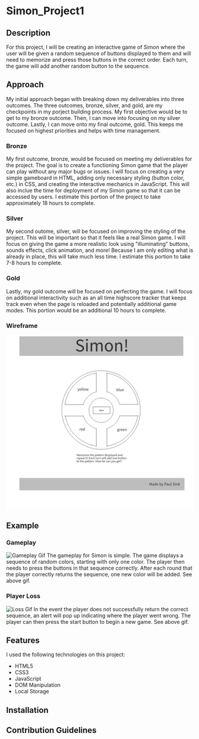 # Simon_Project1

## Description
For this project, I will be creating an interactive game of Simon where the user will be given a random sequence of buttons displayed to them and will need to memorize and press those buttons in the correct order. Each turn, the game will add another random button to the sequence.

## Approach

My initial approach began with breaking down my deliverables into three outcomes. The three outcomes, bronze, silver, and gold, are my checkpoints in my porject building process. My first objective would be to get to my bronze outcome. Then, I can move into focusing on my silver outcome. Lastly, I can move onto my final outcome, gold. This keeps me focused on highest priorities and helps with time management.

### Bronze

My first outcome, bronze, would be focused on meeting my deliverables for the project. The goal is to create a functioning Simon game that the player can play without any major bugs or issues. I will focus on creating a very simple gameboard in HTML, adding only necessary styling (button color, etc.) in CSS, and creating the interactive mechanics in JavaScript. This will also inclue the time for deployment of my Simon game so that it can be accessed by users. I estimate this portion of the project to take approximately 18 hours to complete.

### Silver

My second outome, silver, will be focused on improving the styling of the project. This will be important so that it feels like a real Simon game. I will focus on giving the game a more realistic look using "illuminating" buttons, sounds effects, click animation, and more! Because I am only editing what is already in place, this will take much less time. I estimate this portion to take 7-8 hours to complete.

### Gold

Lastly, my gold outcome will be focused on perfecting the game. I will focus on additional interactivity such as an all time highscore tracker that keeps track even when the page is reloaded and potentially additional game modes. This portion would be an additional 10 hours to complete.

### Wireframe

![Wireframe Picture](Wireframe.png)

## Example

### Gameplay

![Gameplay Gif](SimonGamePlay.gif)
The gameplay for Simon is simple. The game displays a sequence of random colors, starting with only one color. The player then needs to press the buttons in that sequence correctly. After each round that the player correctly returns the sequence, one new color will be added. See above gif.

### Player Loss

![Loss Gif](SimonGamePlayLose.gif)
In the event the player does not successfully return the correct sequence, an alert will pop up indicating where the player went wrong. The player can then press the start button to begin a new game. See above gif.

## Features

I used the following technologies on this project:

* HTML5
* CSS3
* JavaScript
* DOM Manipulation
* Local Storage

## Installation

## Contribution Guidelines